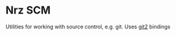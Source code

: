 # Nrz SCM

Utilities for working with source control, e.g. git. Uses [git2](https://docs.rs/git2/latest/git2/) bindings

